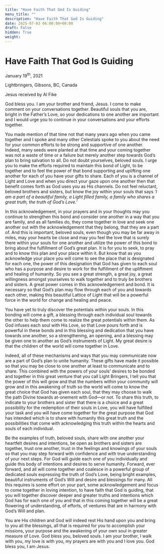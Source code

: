 ```yaml
---
title: "Have Faith That God Is Guiding"
menu_title: ""
description: "Have Faith That God Is Guiding"
date: 2025-07-03 06:00:00+00:00
draft: False
hidden: True
weight:
---
```

# Have Faith That God Is Guiding

January 19<sup>th</sup>, 2021

Lightbringers, Gibsons, BC, Canada

Jesus received by Al Fike

God bless you. I am your brother and friend, Jesus. I come to make comment on your conversations together. Beautiful souls that you are, bright in the Father’s Love, so your dedications to one another are important and I would urge you to continue in your conversations and your efforts together.

You made mention of that time not that many years ago when you came together and I spoke and many other Celestials spoke to you about the need for your common efforts to be strong and supportive of one another. Indeed, many seeds were planted at that time and your coming together was not a waste of time or a failure but merely another step towards God’s plan to bring salvation to all. Do not doubt yourselves, beloved souls. I urge you to make the efforts required to maintain this bond of Light, to be together and to feel the power of that bond supporting and uplifting one another for each of you have your gifts to share. Each of you is a channel of Light and Love and when you direct your gaze upon one another then that benefit comes forth as God uses you as His channels. Do not feel reluctant, beloved brothers and sisters, but know the joy within your souls that says *‘I am a part of a beautiful family, a Light filled family, a family who shares a great truth, the truth of God’s Love.’*

In this acknowledgement, in your prayers and in your thoughts may you continue to strengthen this bond and consider one another in a way that you are family, and as all families do, they come together in love and seek one another out with the acknowledgement that they belong, that they are a part of. And this is important, beloved souls, even though you may be far away in miles, may your hearts be close and may you feel the love that is surely there within your souls for one another and utilize the power of this bond to bring about the fulfillment of God’s great plan.
It is for you to seek, to pray and to know this plan and your place within it. But know that as you acknowledge your place you will come to see the place that is designated for each one, the power of this designation that God has given to each soul who has a purpose and desire to work for the fulfillment of the upliftment and healing of humanity. So you see a great strength, a great joy, a great willingness amongst yourselves to walk together and to truly be brothers and sisters. A great power comes in this acknowledgement and bond. It is necessary so that God’s plan may flow through each of you and towards each other, making this beautiful Lattice of Light that will be a powerful force in the world for change and healing and peace.

You have yet to truly discover the potentials within your souls. In this bonding will come a gift, a blessing through each individual soul towards the other to help them come to realize the great potentials within them. As God infuses each soul with His Love, so that Love pours forth and is powerful in these bonds and in this blessing and dedication that you have towards one another, so a strengthening, an opening, and a blessing may be given one to another as God’s instruments of Light. My great desire is that the children of the world will come together in Love.

Indeed, all of these mechanisms and ways that you may communicate now are a part of God’s plan to unite humanity. These gifts have made it possible so that you may be close to one another at least to communicate and to share. This combined with the powers of your souls’ desires to be bonded and together in this great venture that you call Light Bringers, I tell you that the power of this will grow and that the numbers within your community will grow and in this awakening of truth so the world will come to know the great choice that God has given each soul, that they may choose to walk the path Divine towards at-onement with God—or not. To share this truth, to indicate to your brothers and sister that there is a choice and a great possibility for the redemption of their souls in Love, you will have fulfilled your task and you will have come together for the great purpose that God has intended which is to share with humanity this great truth and the possibilities that come with acknowledging this truth within the hearts and souls of each individual.

Be the examples of truth, beloved souls, share with one another your heartfelt desires and intentions, be open as brothers and sisters are together, trust one another, trust in the feelings and knowings of your souls so that you may step forward with confidence and with true understanding of your next steps. For God will guide each one of you individually and guide this body of intentions and desires to serve humanity. Forward, ever forward, and all will come together and coalesce in a powerful group of dedicated souls expressing the truth of God’s Love, being bright examples, beautiful instruments of God’s Will and desire and blessings for many. All this requires is some effort on your part, some acknowledgement and focus to come together in loving intention, to have faith that God is guiding, that you will together discover deeper and greater truths and intentions which God has for each one of you and that in this coming together will be a great flowering of understanding, of efforts, of ventures that are in harmony with God’s Will and plan.

You are His children and God will indeed rest His hand upon you and bring to you all the blessings, all that is required for you to accomplish your missions, your purpose and the awakening of your own soul in greater measure of Love. God bless you, beloved souls. I am your brother, I walk with you, my love is with you, my prayers are with you and I love you. God bless you, I am Jesus.
